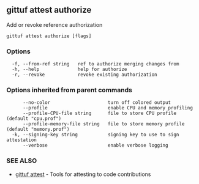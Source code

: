 ## gittuf attest authorize

Add or revoke reference authorization

```
gittuf attest authorize [flags]
```

### Options

```
  -f, --from-ref string   ref to authorize merging changes from
  -h, --help              help for authorize
  -r, --revoke            revoke existing authorization
```

### Options inherited from parent commands

```
      --no-color                     turn off colored output
      --profile                      enable CPU and memory profiling
      --profile-CPU-file string      file to store CPU profile (default "cpu.prof")
      --profile-memory-file string   file to store memory profile (default "memory.prof")
  -k, --signing-key string           signing key to use to sign attestation
      --verbose                      enable verbose logging
```

### SEE ALSO

* [gittuf attest](gittuf_attest.md)	 - Tools for attesting to code contributions

